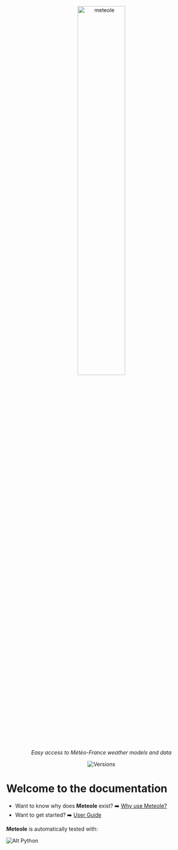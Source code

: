 <p align="center">
  <a href="https://maif.github.io/meteole"><img src="../assets/img/svg/meteole-fond-clair.svg" alt="meteole" width="50%"></a>
</p>
<p align="center">
    <em>Easy access to Météo-France weather models and data</em>
</p>
<p align="center">
    <img src="https://img.shields.io/pypi/v/meteole" alt="Versions">
</p>

# Welcome to the documentation

* Want to know why does **Meteole** exist? :arrow_right: [Why use Meteole?](why.md)
* Want to get started? :arrow_right: [User Guide](how_to.md)

**Meteole** is automatically tested with:

![Alt Python](https://img.shields.io/pypi/pyversions/meteole)